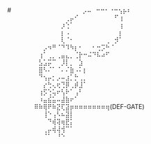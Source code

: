 #⠀⠀⠀⠀⠀⠀⠀⠀⠀⠀⠀⠀⠀⠀⠀⠀⡠⠤⠀⠒⠒⠂⠐⠒⢢⡦⠆⠀⠀⠀
⠀⠀⠀⠀⠀⠀⠀⠀⠀⠀⠀⠀⠀⢀⡤⠊⠀⠀⠀⠀⠀⠀⠀⠀⠋⢰⠀⠀⠀⠀
⠀⠀⠀⠀⠀⠀⠀⠀⠀⠀⠀⠀⡰⢑⠁⠀⠀⠀⠀⠀⠀⠀⠀⠀⠀⢰⠀⠀⠀⠀
⠀⠀⠀⠀⠀⠀⠀⠀⠀⠀⠀⠀⡆⠠⠀⠀⠀⠀⠀⠀⠀⠀⠀⠀⠀⡆⠀⠀⠀⠀
⠀⠀⠀⠀⠀⠀⠀⠀⠀⠀⠀⠀⢇⠈⠂⠀⠀⠀⠀⠀⠀⠀⢀⠀⡺⠁⠀⠀⠀⠀
⠀⠀⠀⠀⠀⠀⠀⠀⡠⠲⠛⠈⠙⠹⠳⡆⠂⠀⠀⠂⢒⡩⠓⠈⠀⠀⠀⠀⠀⠀
⠀⠀⠀⠀⠀⠀⠀⢰⠁⢀⡀⢀⣤⣄⡀⢈⡗⠒⠬⠙⠧⠴⠋⠀⠀⠀⠀⠀⠀⠀
⠀⠀⠀⠀⠀⠀⠀⣣⣡⡭⠉⠀⡸⡇⡀⠀⣱⠀⠀⠀⠀⠀⠀⠀⠀⠀⠀⠀⠀⠀
⠀⠀⠀⠀⠀⠀⠀⣿⠣⠌⠁⠈⠄⠌⣷⠠⠅⡆⠀⠀⠀⠀⠀⠀⠀⠀⠀⠀⠀⠀
⠀⠀⠀⠀⠀⠀⠀⠙⢢⡤⡂⡠⠤⣰⡁⡓⢀⡀⠀⠀⠀⠀⠀⠀⠀⠀⠀⠀⠀⠀
⠀⠀⠀⠀⠀⠀⠀⠀⡔⢓⢄⢖⢙⡿⢀⡾⣸⠁⠀⠀⠀⠀⠀⠀⠀⠀⠀⠀⠀⠀
⠀⠀⠀⠀⠀⠀⠀⢰⡫⢑⢥⠖⢣⠗⠁⢠⠃⠀⠀⠀⠀⠀⠀⠀⠀⠀⠀⠀⠀⠀
⠀⠀⠀⠀⠀⠀⠀⠰⣤⣮⣥⠤⣼⣷⠖⠁⠀⠀⠀⠀⠀⠀⠀⠀⠀⠀⠀⠀⠀⠀
⠀⠀⠀⠀⠀⠀⠿⠷⢿⠟⠷⣝⢏⣽⡶⠶⠶⠶⠶⠶⠶⠶⢶(DEF-GATE)⠀⠀⠀⠀⠀⠀⠀
⠀⠀⠀⠀⠀⠀⠀⠀⢸⠑⢠⠣⠦⣽⡇⠀⠀⠀⠀⠀⠀⠀⠀⠀⠀⠀⠀⠀⠀⠀
⠀⠀⠀⠀⠀⠀⠀⠀⠀⠙⢾⢽⢶⣟⡅⠀⠀⠀⠀⠀⠀⠀⠀⠀⠀⠀⠀⠀⠀⠀
⠀⠀⠀⠀⠀⠀⠀⠀⢀⡤⢾⢼⢺⠉⠁⠀⠀⠀⠀⠀⠀⠀⠀⠀⠀⠀⠀⠀⠀⠀
⠀⠀⠀⠀⠀⠀⠀⠀⠈⠁⠀⠘⠑⠀⠀⠀⠀⠀⠀⠀
